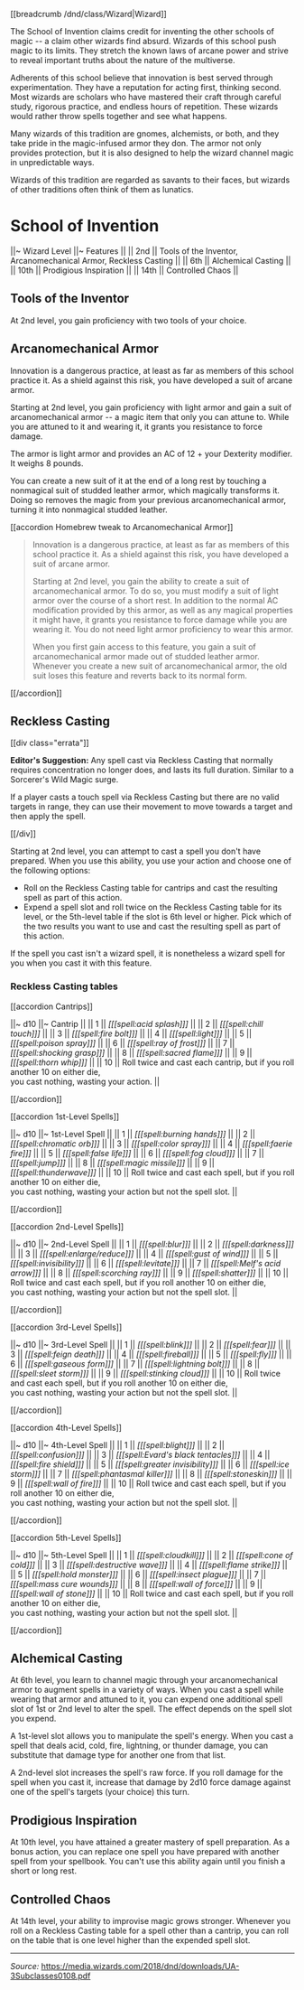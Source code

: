 [[breadcrumb /dnd/class/Wizard|Wizard]]

The School of Invention claims credit for inventing the other schools of magic -- a claim other wizards find absurd. Wizards of this school push magic to its limits. They stretch the known laws of arcane power and strive to reveal important truths about the nature of the multiverse.

Adherents of this school believe that innovation is best served through experimentation. They have a reputation for acting first, thinking second. Most wizards are scholars who have mastered their craft through careful study, rigorous practice, and endless hours of repetition. These wizards would rather throw spells together and see what happens.

Many wizards of this tradition are gnomes, alchemists, or both, and they take pride in the magic-infused armor they don. The armor not only provides protection, but it is also designed to help the wizard channel magic in unpredictable ways.

Wizards of this tradition are regarded as savants to their faces, but wizards of other traditions often think of them as lunatics.

# School of Invention

||~ Wizard Level ||~ Features ||
|| 2nd || Tools of the Inventor, Arcanomechanical Armor, Reckless Casting ||
|| 6th || Alchemical Casting ||
|| 10th || Prodigious Inspiration ||
|| 14th || Controlled Chaos ||

## Tools of the Inventor

At 2nd level, you gain proficiency with two tools of your choice.

## Arcanomechanical Armor

Innovation is a dangerous practice, at least as far as members of this school practice it. As a shield against this risk, you have developed a suit of arcane armor.

Starting at 2nd level, you gain proficiency with light armor and gain a suit of arcanomechanical armor -- a magic item that only you can attune to. While you are attuned to it and wearing it, it grants you resistance to force damage.

The armor is light armor and provides an AC of 12 + your Dexterity modifier. It weighs 8 pounds.

You can create a new suit of it at the end of a long rest by touching a nonmagical suit of studded leather armor, which magically transforms it. Doing so removes the magic from your previous arcanomechanical armor, turning it into nonmagical studded leather.

[[accordion Homebrew tweak to Arcanomechanical Armor]]

> Innovation is a dangerous practice, at least as far as members of this school practice it. As a shield against this risk, you have developed a suit of arcane armor.
> 
> Starting at 2nd level, you gain the ability to create a suit of arcanomechanical armor. To do so, you must modify a suit of light armor over the course of a short rest. In addition to the normal AC modification provided by this armor, as well as any magical properties it might have, it grants you resistance to force damage while you are wearing it. You do not need light armor proficiency to wear this armor.
> 
> When you first gain access to this feature, you gain a suit of arcanomechanical armor made out of studded leather armor. Whenever you create a new suit of arcanomechanical armor, the old suit loses this feature and reverts back to its normal form.

[[/accordion]]

## Reckless Casting

[[div class="errata"]]

**Editor's Suggestion:** Any spell cast via Reckless Casting that normally requires concentration no longer does, and lasts its full duration. Similar to a Sorcerer's Wild Magic surge.

If a player casts a touch spell via Reckless Casting but there are no valid targets in range, they can use their movement to move towards a target and then apply the spell.

[[/div]]

Starting at 2nd level, you can attempt to cast a spell you don't have prepared. When you use this ability, you use your action and choose one of the following options:

* Roll on the Reckless Casting table for cantrips and cast the resulting spell as part of this action.
* Expend a spell slot and roll twice on the Reckless Casting table for its level, or the 5th-level table if the slot is 6th level or higher. Pick which of the two results you want to use and cast the resulting spell as part of this action.

If the spell you cast isn't a wizard spell, it is nonetheless a wizard spell for you when you cast it with this feature.

### Reckless Casting tables

[[accordion Cantrips]]

||~ d10 ||~ Cantrip ||
|| 1 || *[[[spell:acid splash]]]* ||
|| 2 || *[[[spell:chill touch]]]* ||
|| 3 || *[[[spell:fire bolt]]]* ||
|| 4 || *[[[spell:light]]]* ||
|| 5 || *[[[spell:poison spray]]]* ||
|| 6 || *[[[spell:ray of frost]]]* ||
|| 7 || *[[[spell:shocking grasp]]]* ||
|| 8 || *[[[spell:sacred flame]]]* ||
|| 9 || *[[[spell:thorn whip]]]* ||
|| 10 || Roll twice and cast each cantrip, but if you roll another 10 on either die,<br>you cast nothing, wasting your action. ||

[[/accordion]]

[[accordion 1st-Level Spells]]

||~ d10 ||~ 1st-Level Spell ||
|| 1 || *[[[spell:burning hands]]]* ||
|| 2 || *[[[spell:chromatic orb]]]* ||
|| 3 || *[[[spell:color spray]]]* ||
|| 4 || *[[[spell:faerie fire]]]* ||
|| 5 || *[[[spell:false life]]]* ||
|| 6 || *[[[spell:fog cloud]]]* ||
|| 7 || *[[[spell:jump]]]* ||
|| 8 || *[[[spell:magic missile]]]* ||
|| 9 || *[[[spell:thunderwave]]]* ||
|| 10 || Roll twice and cast each spell, but if you roll another 10 on either die,<br>you cast nothing, wasting your action but not the spell slot. ||

[[/accordion]]

[[accordion 2nd-Level Spells]]

||~ d10 ||~ 2nd-Level Spell ||
|| 1 || *[[[spell:blur]]]* ||
|| 2 || *[[[spell:darkness]]]* ||
|| 3 || *[[[spell:enlarge/reduce]]]* ||
|| 4 || *[[[spell:gust of wind]]]* ||
|| 5 || *[[[spell:invisibility]]]* ||
|| 6 || *[[[spell:levitate]]]* ||
|| 7 || *[[[spell:Melf's acid arrow]]]* ||
|| 8 || *[[[spell:scorching ray]]]* ||
|| 9 || *[[[spell:shatter]]]* ||
|| 10 || Roll twice and cast each spell, but if you roll another 10 on either die,<br>you cast nothing, wasting your action but not the spell slot. ||

[[/accordion]]

[[accordion 3rd-Level Spells]]

||~ d10 ||~ 3rd-Level Spell ||
|| 1 || *[[[spell:blink]]]* ||
|| 2 || *[[[spell:fear]]]* ||
|| 3 || *[[[spell:feign death]]]* ||
|| 4 || *[[[spell:fireball]]]* ||
|| 5 || *[[[spell:fly]]]* ||
|| 6 || *[[[spell:gaseous form]]]* ||
|| 7 || *[[[spell:lightning bolt]]]* ||
|| 8 || *[[[spell:sleet storm]]]* ||
|| 9 || *[[[spell:stinking cloud]]]* ||
|| 10 || Roll twice and cast each spell, but if you roll another 10 on either die,<br>you cast nothing, wasting your action but not the spell slot. ||

[[/accordion]]

[[accordion 4th-Level Spells]]

||~ d10 ||~ 4th-Level Spell ||
|| 1 || *[[[spell:blight]]]* ||
|| 2 || *[[[spell:confusion]]]* ||
|| 3 || *[[[spell:Evard's black tentacles]]]* ||
|| 4 || *[[[spell:fire shield]]]* ||
|| 5 || *[[[spell:greater invisibility]]]* ||
|| 6 || *[[[spell:ice storm]]]* ||
|| 7 || *[[[spell:phantasmal killer]]]* ||
|| 8 || *[[[spell:stoneskin]]]* ||
|| 9 || *[[[spell:wall of fire]]]* ||
|| 10 || Roll twice and cast each spell, but if you roll another 10 on either die,<br>you cast nothing, wasting your action but not the spell slot. ||

[[/accordion]]

[[accordion 5th-Level Spells]]

||~ d10 ||~ 5th-Level Spell ||
|| 1 || *[[[spell:cloudkill]]]* ||
|| 2 || *[[[spell:cone of cold]]]* ||
|| 3 || *[[[spell:destructive wave]]]* ||
|| 4 || *[[[spell:flame strike]]]* ||
|| 5 || *[[[spell:hold monster]]]* ||
|| 6 || *[[[spell:insect plague]]]* ||
|| 7 || *[[[spell:mass cure wounds]]]* ||
|| 8 || *[[[spell:wall of force]]]* ||
|| 9 || *[[[spell:wall of stone]]]* ||
|| 10 || Roll twice and cast each spell, but if you roll another 10 on either die,<br>you cast nothing, wasting your action but not the spell slot. ||

[[/accordion]]

## Alchemical Casting

At 6th level, you learn to channel magic through your arcanomechanical armor to augment spells in a variety of ways. When you cast a spell while wearing that armor and attuned to it, you can expend one additional spell slot of 1st or 2nd level to alter the spell. The effect depends on the spell slot you expend.

A 1st-level slot allows you to manipulate the spell's energy. When you cast a spell that deals acid, cold, fire, lightning, or thunder damage, you can substitute that damage type for another one from that list.

A 2nd-level slot increases the spell's raw force. If you roll damage for the spell when you cast it, increase that damage by 2d10 force damage against one of the spell's targets (your choice) this turn.

## Prodigious Inspiration

At 10th level, you have attained a greater mastery of spell preparation. As a bonus action, you can replace one spell you have prepared with another spell from your spellbook. You can't use this ability again until you finish a short or long rest.

## Controlled Chaos

At 14th level, your ability to improvise magic grows stronger. Whenever you roll on a Reckless Casting table for a spell other than a cantrip, you can roll on the table that is one level higher than the expended spell slot.

----

*Source:* <https://media.wizards.com/2018/dnd/downloads/UA-3Subclasses0108.pdf>

<script type="module">
    import {init_accordions} from "/js/common/utils.js";
    init_accordions();
</script>
